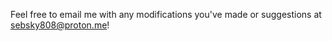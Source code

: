 Feel free to email me with any modifications you've made or suggestions at [sebsky808@proton.me](mailto:sebsky808@proton.me)!
